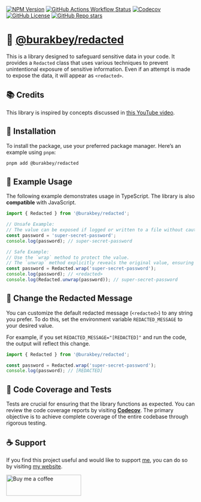 [![NPM Version](https://img.shields.io/npm/v/%40burakbey%2Fredacted?style=for-the-badge&logo=npm&color=blue&cacheSeconds=3600)](https://npmjs.com/package/@burakbey/redacted)
[![GitHub Actions Workflow Status](https://img.shields.io/github/actions/workflow/status/bur4kbey/redacted/test.yaml?style=for-the-badge&label=tests&cacheSeconds=3600)](https://github.com/BUR4KBEY/redacted/actions/workflows/test.yaml)
[![Codecov](https://img.shields.io/codecov/c/github/bur4kbey/redacted?style=for-the-badge&cacheSeconds=3600)](https://app.codecov.io/gh/BUR4KBEY/redacted)
[![GitHub License](https://img.shields.io/github/license/bur4kbey/redacted?style=for-the-badge)](https://github.com/BUR4KBEY/redacted/blob/main/LICENSE)
[![GitHub Repo stars](https://img.shields.io/github/stars/bur4kbey/redacted?style=for-the-badge&label=%E2%AD%90%20STARS&color=yellow&cacheSeconds=3600)](https://github.com/BUR4KBEY/redacted)

# 🔐 [@burakbey/redacted](https://npmjs.com/package/@burakbey/redacted)

This is a library designed to safeguard sensitive data in your code. It provides a `Redacted` class that uses various techniques to prevent unintentional exposure of sensitive information. Even if an attempt is made to expose the data, it will appear as `<redacted>`.

## 📚 Credits

This library is inspired by concepts discussed in [this YouTube video](https://www.youtube.com/watch?v=p5J8b54ZxOk).

## 🚀 Installation

To install the package, use your preferred package manager. Here’s an example using `pnpm`:

```bash
pnpm add @burakbey/redacted
```

## 📝 Example Usage

The following example demonstrates usage in TypeScript. The library is also **compatible** with JavaScript.

```typescript
import { Redacted } from '@burakbey/redacted';

// Unsafe Example:
// The value can be exposed if logged or written to a file without caution.
const password = 'super-secret-password';
console.log(password); // super-secret-password

// Safe Example:
// Use the `wrap` method to protect the value.
// The `unwrap` method explicitly reveals the original value, ensuring intentional access.
const password = Redacted.wrap('super-secret-password');
console.log(password); // <redacted>
console.log(Redacted.unwrap(password)); // super-secret-password
```

## 🔄 Change the Redacted Message

You can customize the default redacted message (`<redacted>`) to any string you prefer. To do this, set the environment variable `REDACTED_MESSAGE` to your desired value.

For example, if you set `REDACTED_MESSAGE="[REDACTED]"` and run the code, the output will reflect this change.

```ts
import { Redacted } from '@burakbey/redacted';

const password = Redacted.wrap('super-secret-password');
console.log(password); // [REDACTED]
```

## 🧪 Code Coverage and Tests

Tests are crucial for ensuring that the library functions as expected. You can review the code coverage reports by visiting [**Codecov**](https://app.codecov.io/gh/BUR4KBEY/redacted). The primary objective is to achieve complete coverage of the entire codebase through rigorous testing.

## ☕ Support

If you find this project useful and would like to support [me](https://github.com/BUR4KBEY), you can do so by visiting [my website](https://burakbey.dev).

<a href="https://burakbey.dev" target="_blank"><img src="https://burakbey.dev/github_support_snippet.png" style="height: 56px !important;width: 200px !important;" alt="Buy me a coffee"></img></a>
